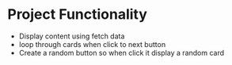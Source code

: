# Project Functionality

- Display content using fetch data
- loop through cards when click to next button
- Create a random button so when click it display a random card
